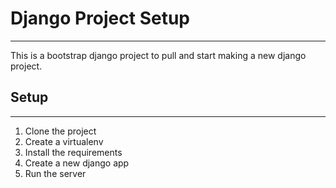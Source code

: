 # Django Project Setup
---------------------

This is a bootstrap django project to pull and start making a new django project.


## Setup
--------

1. Clone the project
2. Create a virtualenv
3. Install the requirements
4. Create a new django app
5. Run the server
